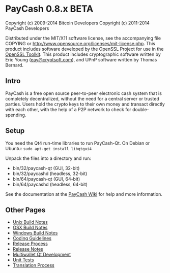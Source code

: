 PayCash 0.8.x BETA
====================

Copyright (c) 2009-2014 Bitcoin Developers
Copyright (c) 2011-2014 PayCash Developers

Distributed under the MIT/X11 software license, see the accompanying
file COPYING or http://www.opensource.org/licenses/mit-license.php.
This product includes software developed by the OpenSSL Project for use in the [OpenSSL Toolkit](http://www.openssl.org/). This product includes
cryptographic software written by Eric Young ([eay@cryptsoft.com](mailto:eay@cryptsoft.com)), and UPnP software written by Thomas Bernard.


Intro
---------------------
PayCash is a free open source peer-to-peer electronic cash system that is
completely decentralized, without the need for a central server or trusted
parties.  Users hold the crypto keys to their own money and transact directly
with each other, with the help of a P2P network to check for double-spending.


Setup
---------------------
You need the Qt4 run-time libraries to run PayCash-Qt. On Debian or Ubuntu:
	`sudo apt-get install libqtgui4`

Unpack the files into a directory and run:

- bin/32/paycash-qt (GUI, 32-bit)
- bin/32/paycashd (headless, 32-bit)
- bin/64/paycash-qt (GUI, 64-bit)
- bin/64/paycashd (headless, 64-bit)

See the documentation at the [PayCash Wiki](http://paycash.info)
for help and more information.


Other Pages
---------------------
- [Unix Build Notes](build-unix.md)
- [OSX Build Notes](build-osx.md)
- [Windows Build Notes](build-msw.md)
- [Coding Guidelines](coding.md)
- [Release Process](release-process.md)
- [Release Notes](release-notes.md)
- [Multiwallet Qt Development](multiwallet-qt.md)
- [Unit Tests](unit-tests.md)
- [Translation Process](translation_process.md)
